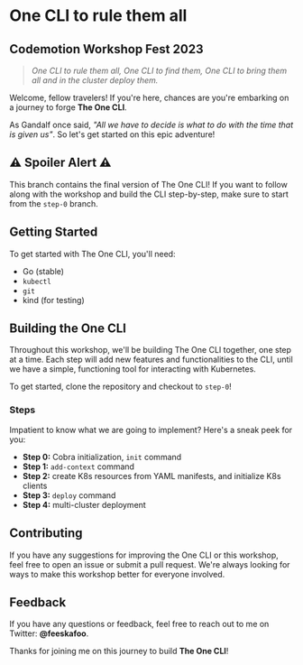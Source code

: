 # One CLI to rule them all

## Codemotion Workshop Fest 2023

>*One CLI to rule them all,
One CLI to find them,
One CLI to bring them all and in the cluster deploy them.*

Welcome, fellow travelers! If you're here, chances are you're embarking on a journey to forge **The One CLI**.

As Gandalf once said, *"All we have to decide is what to do with the time that is given us"*. So let's get started on this epic adventure!

## ⚠️ Spoiler Alert ⚠️

This branch contains the final version of The One CLI! If you want to follow along with the workshop and build the CLI step-by-step, make sure to start from the `step-0` branch.

## Getting Started

To get started with The One CLI, you'll need:

- Go (stable)
- `kubectl`
- `git`
- kind (for testing)

## Building the One CLI

Throughout this workshop, we'll be building The One CLI together, one step at a time. Each step will add new features and functionalities to the CLI, until we have a simple, functioning tool for interacting with Kubernetes.

To get started, clone the repository and checkout to `step-0`!

### Steps

Impatient to know what we are going to implement? Here's a sneak peek for you:

- **Step 0:** Cobra initialization, `init` command
- **Step 1:** `add-context` command
- **Step 2:** create K8s resources from YAML manifests, and initialize K8s clients
- **Step 3:** `deploy` command
- **Step 4:** multi-cluster deployment

## Contributing

If you have any suggestions for improving the One CLI or this workshop, feel free to open an issue or submit a pull request. We're always looking for ways to make this workshop better for everyone involved.

## Feedback

If you have any questions or feedback, feel free to reach out to me on Twitter: **@feeskafoo**.

Thanks for joining me on this journey to build **The One CLI**!

